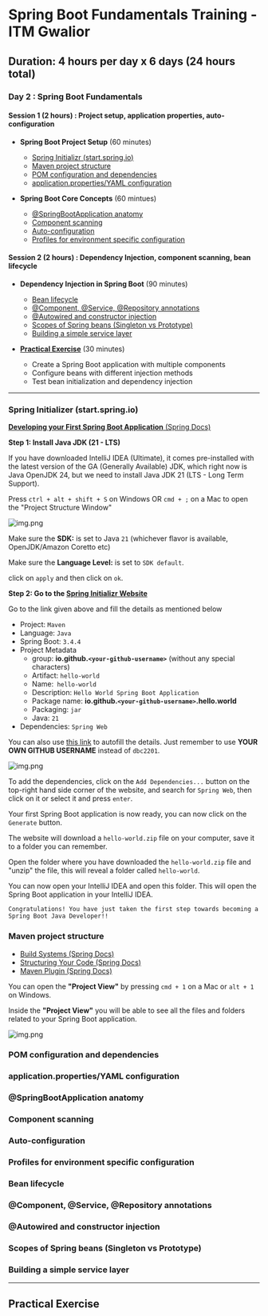 # Spring Boot Fundamentals Training - ITM Gwalior

## **Duration**: 4 hours per day x 6 days (24 hours total)

### Day 2 : Spring Boot Fundamentals

#### Session 1 (2 hours) : Project setup, application properties, auto-configuration

* **Spring Boot Project Setup** (60 minutes)
	* [Spring Initializr (start.spring.io)](./README.md#spring-initializer-startspringio)
	* [Maven project structure](./README.md#maven-project-structure)
	* [POM configuration and dependencies](./README.md#pom-configuration-and-dependencies)
	* [application.properties/YAML configuration](./README.md#applicationpropertiesyaml-configuration)


* **Spring Boot Core Concepts** (60 mintues)
	* [@SpringBootApplication anatomy](./README.md#springbootapplication-anatomy)
	* [Component scanning](./README.md#component-scanning)
	* [Auto-configuration](./README.md#auto-configuration)
	* [Profiles for environment specific configuration](./README.md#profiles-for-environment-specific-configuration)

#### Session 2 (2 hours) : Dependency Injection, component scanning, bean lifecycle

* **Dependency Injection in Spring Boot** (90 minutes)
	* [Bean lifecycle](./README.md#bean-lifecycle)
	* [@Component, @Service, @Repository annotations](./README.md#component-service-repository-annotations)
	* [@Autowired and constructor injection](./README.md#autowired-and-constructor-injection)
	* [Scopes of Spring beans (Singleton vs Prototype)](./README.md#scopes-of-spring-beans-singleton-vs-prototype)
	* [Building a simple service layer](./README.md#building-a-simple-service-layer)


* [**Practical Exercise**](./README.md#practical-exercise) (30 minutes)
	* Create a Spring Boot application with multiple components
	* Configure beans with different injection methods
	* Test bean initialization and dependency injection


---

### Spring Initializer (start.spring.io)

[**Developing your First Spring Boot Application** (Spring Docs)](https://docs.spring.io/spring-boot/tutorial/first-application/index.html)

**Step 1: Install Java JDK (21 - LTS)**

If you have downloaded IntelliJ IDEA (Ultimate), it comes pre-installed with the latest version of the GA (Generally Available)
JDK, which right now is Java OpenJDK 24, but we need to install Java JDK 21 (LTS - Long Term Support). 

Press `ctrl + alt + shift + S` on Windows OR `cmd + ;` on a Mac to open the "Project Structure Window"

![img.png](res/images/project-structure.png)

Make sure the **SDK:** is set to Java `21` (whichever flavor is available, OpenJDK/Amazon Coretto etc)

Make sure the **Language Level:** is set to `SDK default`.

click on `apply` and then click on `ok`.

**Step 2: Go to the [Spring Initializr Website](start.spring.io)**

Go to the link given above and fill the details as mentioned below

- Project: `Maven`
- Language: `Java`
- Spring Boot: `3.4.4`
- Project Metadata
  - group: **io.github.`<your-github-username>`** (without any special characters)
  - Artifact: `hello-world`
  - Name:` hello-world`
  - Description: `Hello World Spring Boot Application`
  - Package name: **io.github.`<your-github-username>`.hello.world**
  - Packaging: `jar`
  - Java: `21`
- Dependencies: `Spring Web`

You can also use 
[this link](https://start.spring.io/#!type=maven-project&language=java&platformVersion=3.4.4&packaging=jar&jvmVersion=21&groupId=io.github.dbc2201&artifactId=hello-world&name=hello-world&description=Hello%20World%20Spring%20Boot%20Application&packageName=io.github.dbc2201.hello.world&dependencies=web) to autofill the details. Just remember to use **YOUR OWN GITHUB USERNAME** instead of `dbc2201`.

![img.png](res/images/spring-initializr.png)

To add the dependencies, click on the `Add Dependencies...` button on the top-right hand side corner of the website,
and search for `Spring Web`, then click on it or select it and press `enter`.

Your first Spring Boot application is now ready, you can now click on the `Generate` button.

The website will download a `hello-world.zip` file on your computer, save it to a folder you can remember.

Open the folder where you have downloaded the `hello-world.zip` file and "unzip" the file, this will reveal a folder called `hello-world`.

You can now open your IntelliJ IDEA and open this folder. This will open the Spring Boot application in your IntelliJ IDEA.

`Congratulations! You have just taken the first step towards becoming a Spring Boot Java Developer!!`

### Maven project structure

* [Build Systems (Spring Docs)](https://docs.spring.io/spring-boot/reference/using/build-systems.html)
* [Structuring Your Code (Spring Docs)](https://docs.spring.io/spring-boot/reference/using/structuring-your-code.html)
* [Maven Plugin (Spring Docs)](https://docs.spring.io/spring-boot/maven-plugin/index.html)

You can open the **"Project View"** by pressing `cmd + 1` on a Mac or `alt + 1` on Windows.

Inside the **"Project View"** you will be able to see all the files and folders related to your Spring Boot application.

![img.png](res/images/project-view.png)

### POM configuration and dependencies

### application.properties/YAML configuration

### @SpringBootApplication anatomy

### Component scanning

### Auto-configuration

### Profiles for environment specific configuration

### Bean lifecycle

### @Component, @Service, @Repository annotations

### @Autowired and constructor injection

### Scopes of Spring beans (Singleton vs Prototype)

### Building a simple service layer

---

## Practical Exercise